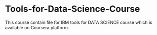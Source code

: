 # Tools-for-Data-Science-Course
This course contain file for IBM tools for DATA SCIENCE course which is available on Coursera platform.
